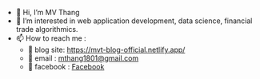 - 👋 Hi, I’m MV Thang
- 👀 I’m interested in web application development, data science, financial trade algorithmics. 
- 📫 How to reach me : 
  + 📝 blog site: https://mvt-blog-official.netlify.app/
  + 📝 email : mthang1801@gmail.com
  + 📝 facebook : [Facebook](https://www.facebook.com/mvt.dev)

<!---
mthang1801/mthang1801 is a ✨ special ✨ repository because its `README.md` (this file) appears on your GitHub profile.
You can click the Preview link to take a look at your changes.
--->
